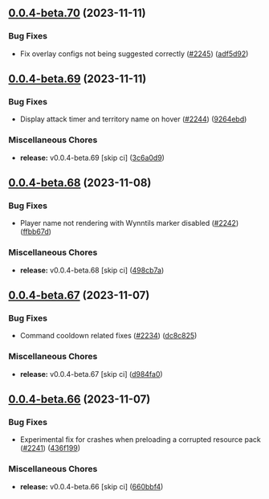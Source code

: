 ## [0.0.4-beta.70](https://github.com/Wynntils/Artemis/compare/v0.0.4-beta.69...v0.0.4-beta.70) (2023-11-11)


### Bug Fixes

* Fix overlay configs not being suggested correctly ([#2245](https://github.com/Wynntils/Artemis/issues/2245)) ([adf5d92](https://github.com/Wynntils/Artemis/commit/adf5d923d19040f068b436294ec78edf5f2b31fa))

## [0.0.4-beta.69](https://github.com/Wynntils/Artemis/compare/v0.0.4-beta.68...v0.0.4-beta.69) (2023-11-11)


### Bug Fixes

* Display attack timer and territory name on hover ([#2244](https://github.com/Wynntils/Artemis/issues/2244)) ([9264ebd](https://github.com/Wynntils/Artemis/commit/9264ebd6233665b4f5a66051d5fcec9d11893680))


### Miscellaneous Chores

* **release:** v0.0.4-beta.69 [skip ci] ([3c6a0d9](https://github.com/Wynntils/Artemis/commit/3c6a0d92c37cc1c572c2efab6a520cdf6bf511c5))

## [0.0.4-beta.68](https://github.com/Wynntils/Artemis/compare/v0.0.4-beta.67...v0.0.4-beta.68) (2023-11-08)


### Bug Fixes

* Player name not rendering with Wynntils marker disabled ([#2242](https://github.com/Wynntils/Artemis/issues/2242)) ([ffbb67d](https://github.com/Wynntils/Artemis/commit/ffbb67d68632900249ca203188f8b0d62bc80d49))


### Miscellaneous Chores

* **release:** v0.0.4-beta.68 [skip ci] ([498cb7a](https://github.com/Wynntils/Artemis/commit/498cb7a07a57583cb8e219b61124018872f810ee))

## [0.0.4-beta.67](https://github.com/Wynntils/Artemis/compare/v0.0.4-beta.66...v0.0.4-beta.67) (2023-11-07)


### Bug Fixes

* Command cooldown related fixes ([#2234](https://github.com/Wynntils/Artemis/issues/2234)) ([dc8c825](https://github.com/Wynntils/Artemis/commit/dc8c82500941e2101d93ee356bae042ed073535a))


### Miscellaneous Chores

* **release:** v0.0.4-beta.67 [skip ci] ([d984fa0](https://github.com/Wynntils/Artemis/commit/d984fa0854cbf75f0885d91d4b0334448efee863))

## [0.0.4-beta.66](https://github.com/Wynntils/Artemis/compare/v0.0.4-beta.65...v0.0.4-beta.66) (2023-11-07)


### Bug Fixes

* Experimental fix for crashes when preloading a corrupted resource pack ([#2241](https://github.com/Wynntils/Artemis/issues/2241)) ([436f199](https://github.com/Wynntils/Artemis/commit/436f199c16f7dc1c2fdef08e5d053fbabda76a6d))


### Miscellaneous Chores

* **release:** v0.0.4-beta.66 [skip ci] ([660bbf4](https://github.com/Wynntils/Artemis/commit/660bbf466f183b4dbf65a2a3e98e32dcf8d0bd9e))

